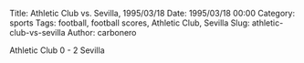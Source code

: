 Title: Athletic Club vs. Sevilla, 1995/03/18
Date: 1995/03/18 00:00
Category: sports
Tags: football, football scores, Athletic Club, Sevilla
Slug: athletic-club-vs-sevilla
Author: carbonero


Athletic Club 0 - 2 Sevilla
